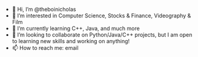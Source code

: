 - 👋 Hi, I’m @theboinicholas
- 👀 I’m interested in Computer Science, Stocks & Finance, Videography & Film
- 🌱 I’m currently learning C++, Java, and much more
- 💞️ I’m looking to collaborate on Python/Java/C++ projects, but I am open to learning new skills and working on anything!
- 📫 How to reach me: email

<!---
theboinicholas/theboinicholas is a ✨ special ✨ repository because its `README.md` (this file) appears on your GitHub profile.
You can click the Preview link to take a look at your changes.
--->
